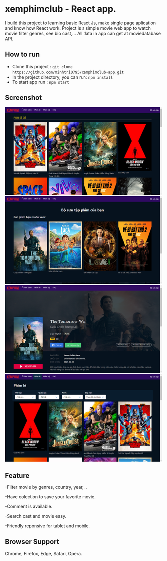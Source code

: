 # xemphimclub - React app.
I build this project to learning basic React Js, make single page aplication and know how React work. Project is a simple movie web app to watch movie filter genres, see bio cast,... All data in app can get at moviedatabase API.
## How to run
- Clone this project : `git clone https://github.com/minhtri0795/xemphimclub-app.git`
- In the project directory, you can run: `npm install`
- To start app run : `npm start`
## Screenshot
![](/public/demo1.png)
![](/public/demo2.png)
![](/public/demo3.png)
![](/public/demo4.png)
## Feature
-Filter movie by genres, country, year,...

-Have colection to save your favorite movie.

-Comment is available.

-Search cast and movie easy.

-Friendly reponsive for tablet and mobile.

## Browser Support
Chrome,
 Firefox, 
 Edge, 
 Safari, 
 Opera.

